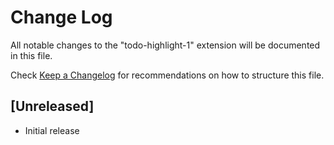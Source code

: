 # Change Log

All notable changes to the "todo-highlight-1" extension will be documented in this file.

Check [Keep a Changelog](http://keepachangelog.com/) for recommendations on how to structure this file.

## [Unreleased]

- Initial release